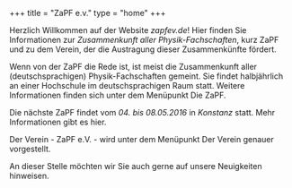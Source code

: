 +++
title = "ZaPF e.v."
type  = "home"
+++

Herzlich Willkommen auf der Website *zapfev.de*! Hier finden Sie Informationen zur *Zusammenkunft aller Physik-Fachschaften*, kurz ZaPF und zu dem Verein, der die Austragung dieser Zusammenkünfte fördert.

Wenn von der ZaPF die Rede ist, ist meist die Zusammenkunft aller (deutschsprachigen) Physik-Fachschaften gemeint. Sie findet halbjährlich an einer Hochschule im deutschsprachigen Raum statt. Weitere Informationen finden sich unter dem Menüpunkt Die ZaPF.

Die nächste ZaPF findet vom *04. bis 08.05.2016* in *Konstanz* statt. Mehr Informationen gibt es hier.

Der Verein - ZaPF e.V. - wird unter dem Menüpunkt Der Verein genauer vorgestellt.

An dieser Stelle möchten wir Sie auch gerne auf unsere Neuigkeiten hinweisen.
